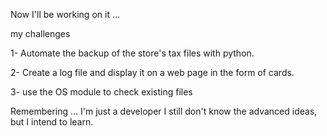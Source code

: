 Now I'll be working on it ...

my challenges

1- Automate the backup of the store's tax files with python.

2- Create a log file and display it on a web page in the form of cards.

3- use the OS module to check existing files

Remembering ... I'm just a developer I still don't know the advanced ideas, but I intend to learn.